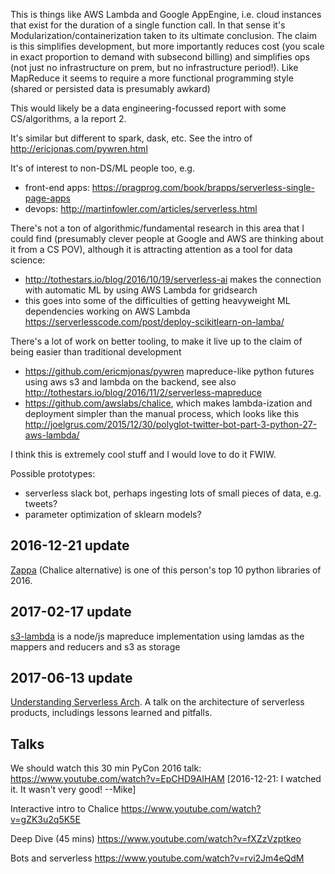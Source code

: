 This is things like AWS Lambda and Google AppEngine, i.e. cloud instances that
exist for the duration of a single function call. In that sense it's
Modularization/containerization taken to its ultimate conclusion. The claim is
this simplifies development, but more importantly reduces cost (you scale in
exact proportion to demand with subsecond billing) and simplifies ops (not just
no infrastructure on prem, but no infrastructure period!). Like MapReduce it
seems to require a more functional programming style (shared or persisted data
is presumably awkard)

This would likely be a data engineering-focussed report with some
CS/algorithms, a la report 2.

It's similar but different to spark, dask, etc. See the intro of
http://ericjonas.com/pywren.html

It's of interest to non-DS/ML people too, e.g.
 - front-end apps: https://pragprog.com/book/brapps/serverless-single-page-apps
 - devops: http://martinfowler.com/articles/serverless.html

There's not a ton of algorithmic/fundamental research in this area that I could
find (presumably clever people at Google and AWS are thinking about it from a
CS POV), although it is attracting attention as a tool for data science:
 - http://tothestars.io/blog/2016/10/19/serverless-ai makes the connection with
   automatic ML by using AWS Lambda for gridsearch
 - this goes into some of the difficulties of getting heavyweight ML
   dependencies working on AWS Lambda
   https://serverlesscode.com/post/deploy-scikitlearn-on-lamba/

There's a lot of work on better tooling, to make it live up to the claim of
being easier than traditional development
 - https://github.com/ericmjonas/pywren
   mapreduce-like python futures using aws s3 and lambda on the backend, see
   also http://tothestars.io/blog/2016/11/2/serverless-mapreduce
 - https://github.com/awslabs/chalice, which makes lambda-ization and
   deployment simpler than the manual process, which looks like this
   http://joelgrus.com/2015/12/30/polyglot-twitter-bot-part-3-python-27-aws-lambda/

I think this is extremely cool stuff and I would love to do it FWIW.

Possible prototypes:
 - serverless slack bot, perhaps ingesting lots of small pieces of data, e.g. tweets?
 - parameter optimization of sklearn models?

## 2016-12-21 update

[Zappa](https://tryolabs.com/blog/2016/12/20/top-10-python-libraries-of-2016/) (Chalice alternative) is one of this person's top 10 python libraries of 2016.

## 2017-02-17 update

[s3-lambda](https://github.com/littlstar/s3-lambda) is a node/js mapreduce implementation using lamdas as the mappers and reducers and s3 as storage

## 2017-06-13 update

[Understanding Serverless Arch](https://speakerdeck.com/dawny33/understanding-serverless-architectures). A talk on the architecture of serverless products, includings lessons learned and pitfalls.

## Talks

We should watch this 30 min PyCon 2016 talk:
https://www.youtube.com/watch?v=EpCHD9AIHAM [2016-12-21: I watched it. It wasn't very good! --Mike]

Interactive intro to Chalice
https://www.youtube.com/watch?v=gZK3u2q5K5E

Deep Dive (45 mins)
https://www.youtube.com/watch?v=fXZzVzptkeo

Bots and serverless
https://www.youtube.com/watch?v=rvi2Jm4eQdM
